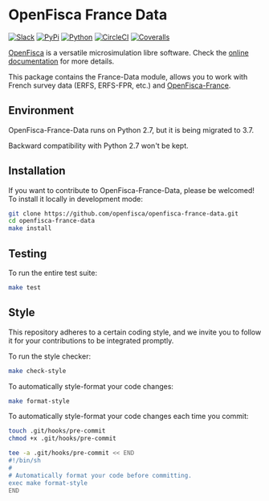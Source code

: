 # OpenFisca France Data

[![Slack](https://img.shields.io/badge/slack-join%20us!-blueviolet.svg?style=flat)](https://openfisca.slack.com/signup)
[![PyPi](https://img.shields.io/pypi/v/openfisca-france-data.svg?style=flat)](https://pypi.python.org/pypi/openfisca-france-data)
[![Python](https://img.shields.io/pypi/pyversions/openfisca-france-data.svg)](https://pypi.python.org/pypi/openfisca-france-data)
[![CircleCI](https://img.shields.io/circleci/project/github/openfisca/openfisca-france-data/master.svg?style=flat)](https://circleci.com/gh/openfisca/openfisca-france-data)
[![Coveralls](https://img.shields.io/coveralls/github/openfisca/openfisca-france-data/master.svg?style=flat)](https://coveralls.io/github/openfisca/openfisca-france-data?branch=master)

[OpenFisca](https://openfisca.org/doc/) is a versatile microsimulation libre software. Check the [online documentation](https://openfisca.org/doc/) for more details.

This package contains the France-Data module, allows you to work with French survey data (ERFS, ERFS-FPR, etc.) and [OpenFisca-France](https://github.com/openfisca/openfisca-france).

## Environment

OpenFisca-France-Data runs on Python 2.7, but it is being migrated to 3.7.

Backward compatibility with Python 2.7 won't be kept.

## Installation

If you want to contribute to OpenFisca-France-Data, please be welcomed! To install it locally in development mode:

```bash
git clone https://github.com/openfisca/openfisca-france-data.git
cd openfisca-france-data
make install
```

## Testing

To run the entire test suite:

```sh
make test
```

## Style

This repository adheres to a certain coding style, and we invite you to follow it for your contributions to be integrated promptly.

To run the style checker:

```sh
make check-style
```

To automatically style-format your code changes:

```sh
make format-style
```

To automatically style-format your code changes each time you commit:

```sh
touch .git/hooks/pre-commit
chmod +x .git/hooks/pre-commit

tee -a .git/hooks/pre-commit << END
#!/bin/sh
#
# Automatically format your code before committing.
exec make format-style
END
```
